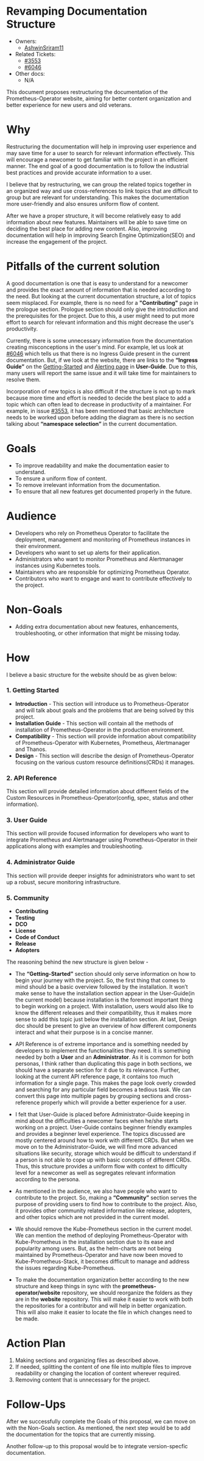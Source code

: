 # Revamping Documentation Structure

- Owners:
  - [AshwinSriram11](https://github.com/AshwinSriram11)
- Related Tickets:
  - [#3553](https://github.com/prometheus-operator/prometheus-operator/issues/3553#issuecomment-726733177)
  - [#6046](https://github.com/prometheus-operator/prometheus-operator/issues/6046)
- Other docs:
  - N/A

This document proposes restructuring the documentation of the Prometheus-Operator website, aiming for better content organization and better experience for new users and old veterans.

# Why

Restructuring the documentation will help in improving user experience and may save time for a user to search for relevant information effectively. This will encourage a newcomer to get familiar with the project in an efficient manner. The end goal of a good documentation is to follow the industrial best practices and provide accurate information to a user.

I believe that by restructuring, we can group the related topics together in an organized way and use cross-references to link topics that are difficult to group but are relevant for understanding. This makes the documentation more user-friendly and also ensures uniform flow of content.

After we have a proper structure, it will become relatively easy to add information about new features. Maintainers will be able to save time on deciding the best place for adding new content. Also, improving documentation will help in improving Search Engine Optimization(SEO) and increase the engagement of the project.

# Pitfalls of the current solution

A good documentation is one that is easy to understand for a newcomer and provides the exact amount of information that is needed according to the need. But looking at the current documentation structure, a lot of topics seem misplaced. For example, there is no need for a **"Contributing"** page in the prologue section. Prologue section should only give the introduction and the prerequisites for the project. Due to this, a user might need to put more effort to search for relevant information and this might decrease the user's productivity.

Currently, there is some unnecessary information from the documentation creating misconceptions in the user's mind. For example, let us look at [#6046](https://github.com/prometheus-operator/prometheus-operator/issues/6046) which tells us that there is no Ingress Guide present in the current documentation. But, if we look at the website, there are links to the **“Ingress Guide”** on the [Getting-Started](https://prometheus-operator.dev/docs/user-guides/getting-started/#exposing-the-prometheus-service) and [Alerting page](https://prometheus-operator.dev/docs/user-guides/alerting/#exposing-the-alertmanager-service) in **User-Guide**. Due to this, many users will report the same issue and it will take time for maintainers to resolve them.

Incorporation of new topics is also difficult if the structure is not up to mark because more time and effort is needed to decide the best place to add a topic which can often lead to decrease in productivity of a maintainer. For example, in issue [#3553](https://github.com/prometheus-operator/prometheus-operator/issues/3553#issuecomment-726733177), it has been mentioned that basic architecture needs to be worked upon before adding the diagram as there is no section talking about **“namespace selection”** in the current documentation.

# Goals

- To improve readability and make the documentation easier to understand.
- To ensure a uniform flow of content.
- To remove irrelevant information from the documentation.
- To ensure that all new features get documented properly in the future.

# Audience

- Developers who rely on Prometheus Operator to facilitate the deployment, management and monitoring of Prometheus instances in their environment.
- Developers who want to set up alerts for their application.
- Administrators who want to monitor Prometheus and Alertmanager instances using Kubernetes tools.
- Maintainers who are responsible for optimizing Prometheus Operator.
- Contributors who want to engage and want to contribute effectively to the project.

# Non-Goals

- Adding extra documentation about new features, enhancements, troubleshooting, or other information that might be missing today.

# How

I believe a basic structure for the website should be as given below:

### 1. Getting Started

- **Introduction** - This section will introduce us to Prometheus-Operator and will talk about goals and the problems that are being solved by this project.
- **Installation Guide** - This section will contain all the methods of installation of Prometheus-Operator in the production environment.
- **Compatibility** - This section will provide information about compatibility of Prometheus-Operator with Kubernetes, Prometheus, Alertmanager and Thanos.
- **Design** - This section will describe the design of Prometheus-Operator focusing on the various custom resource definitions(CRDs) it manages.

### 2. API Reference

This section will provide detailed information about different fields of the Custom Resources in Prometheus-Operator(config, spec, status and other information).

### 3. User Guide

This section will provide focused information for developers who want to integrate Prometheus and Alertmanager using Prometheus-Operator in their applications along with examples and troubleshooting.

### 4. Administrator Guide

This section will provide deeper insights for administrators who want to set up a robust, secure monitoring infrastructure.

### 5. Community

- **Contributing**
- **Testing**
- **DCO**
- **License**
- **Code of Conduct**
- **Release**
- **Adopters**

The reasoning behind the new structure is given below -

- The **“Getting-Started”** section should only serve information on how to begin your journey with the project. So, the first thing that comes to mind should be a basic overview followed by the installation. It won’t make sense to have the installation section appear in the User-Guide(in the current model) because installation is the foremost important thing to begin working on a project. With installation, users would also like to know the different releases and their compatibility, thus it makes more sense to add this topic just below the installation section. At last, Design doc should be present to give an overview of how different components interact and what their purpose is in a concise manner.

- API Reference is of extreme importance and is something needed by developers to implement the functionalities they need. It is something needed by both a **User** and an **Administrator**. As it is common for both personas, I think rather than duplicating this page in both sections, we should have a separate section for it due to its relevance. Further, looking at the current API reference page, it contains too much information for a single page. This makes the page look overly crowded and searching for any particular field becomes a tedious task. We can convert this page into multiple pages by grouping sections and cross-reference properly which will provide a better experience for a user.

- I felt that User-Guide is placed before Administrator-Guide keeping in mind about the difficulties a newcomer faces when he/she starts working on a project. User-Guide contains beginner friendly examples and provides a beginner level experience. The topics discussed are mostly centered around how to work with different CRDs. But when we move on to the Administrator-Guide, we will find more advanced situations like security, storage which would be difficult to understand if a person is not able to cope up with basic concepts of different CRDs.
  Thus, this structure provides a uniform flow with context to difficulty level for a newcomer as well as segregates relevant information according to the persona.

- As mentioned in the audience, we also have people who want to contribute to the project. So, making a **“Community”** section serves the purpose of providing users to find how to contribute to the project. Also, it provides other community related information like release, adopters, and other topics which are not provided in the current model.

- We should remove the Kube-Prometheus section in the current model. We can mention the method of deploying Prometheus-Operator with Kube-Prometheus in the installation section due to its ease and popularity among users. But, as the helm-charts are not being maintained by Prometheus-Operator and have now been moved to Kube-Prometheus-Stack, it becomes difficult to manage and address the issues regarding Kube-Prometheus.

- To make the documentation organization better according to the new structure and keep things in sync with the **prometheus-operator/website** repository, we should reorganize the folders as they are in the **website** repository. This will make it easier to work with both the repositories for a contributor and will help in better organization. This will also make it easier to locate the file in which changes need to be made.

# Action Plan

1. Making sections and organizing files as described above.
2. If needed, splitting the content of one file into multiple files to improve readability or changing the location of content wherever required.
3. Removing content that is unnecessary for the project.

# Follow-Ups

After we successfully complete the Goals of this proposal, we can move on with the Non-Goals section. As mentioned, the next step would be to add the documentation for the topics that are currently missing.

Another follow-up to this proposal would be to integrate version-specfic documentation.

